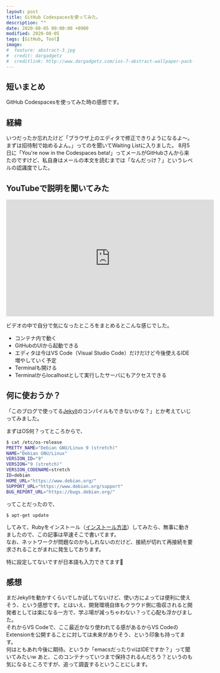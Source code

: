 ```yaml
---
layout: post
title: GitHub Codespacesを使ってみた。
description: ""
date: 2020-08-05 00:00:00 +0900
modified: 2020-08-05
tags: [GitHub, Tool]
image:
#  feature: abstract-3.jpg
#  credit: dargadgetz
#  creditlink: http://www.dargadgetz.com/ios-7-abstract-wallpaper-pack-for-iphone-5-and-ipod-touch-retina/
---
```


<div> </div>

## 短いまとめ
GitHub Codespacesを使ってみた時の感想です。

## 経緯
いつだったか忘れたけど「ブラウザ上のエディタで修正できりようになるよ〜。まずは招待制で始めるよん。」ってのを聞いてWaiting Listに入りました。
8月5日に「You're now in the Codespaces beta!」ってメールがGitHubさんから来たのですけど、私自身はメールの本文を読むまでは「なんだっけ？」というレベルの認識度でした。

## YouTubeで説明を聞いてみた

<div class="post-image-center">
<iframe width="560" height="315" src="https://www.youtube.com/embed/fQbH3meWNQ8" frameborder="0" allow="accelerometer; autoplay; encrypted-media; gyroscope; picture-in-picture" allowfullscreen></iframe>
</div>

ビデオの中で自分で気になったところをまとめるとこんな感じでした。

- コンテナ内で動く
- GitHubのUIから起動できる
- エディタは今はVS Code（Visual Studio Code）だけだけど今後使えるIDE増やしていく予定
- Terminalも開ける
- Terminalからlocalhostとして実行したサーバにもアクセスできる

## 何に使おうか？
「このブログで使ってる[Jekyll](https://jekyllrb.com/)のコンパイルもできないかな？」とか考えていじってみました。  
  
まずはOS何？ってところからで、

```bash
$ cat /etc/os-release
PRETTY_NAME="Debian GNU/Linux 9 (stretch)"
NAME="Debian GNU/Linux"
VERSION_ID="9"
VERSION="9 (stretch)"
VERSION_CODENAME=stretch
ID=debian
HOME_URL="https://www.debian.org/"
SUPPORT_URL="https://www.debian.org/support"
BUG_REPORT_URL="https://bugs.debian.org/"
```

ってことだったので、

```
$ apt-get update
```

してみて、Rubyをインストール（[インストール方法](https://qiita.com/ryoyakawai/items/63528990d1624a4a3bb0)）してみたら、無事に動きましたので、この記事は早速そこで書いてます。  
なお、ネットワークが問題なのかもしれないのだけど、接続が切れて再接続を要求されることがまれに発生しております。  
  
特に設定してないですが日本語も入力できてます🙂  

## 感想
まだJekyllを動かすくらいでしか試してないけど、使い方によっては便利に使えそう、という感想です。とはいえ、開発環境自体もクラウド側に吸収されると開発者としては楽になる一方で、学ぶ場が減っちゃわない？って心配も浮かびました。  
それからVS Codeで、ここ最近かなり使われてる感があるからVS CodeのExtensionを公開することに対しては未来がありそう、という印象も持ってます。  
何はともあれ今後に期待。というか「emacsだったりviはIDEですか？」って聞いてみたいw
あと、このコンテナっていつまで保持されるんだろう？というのも気になるところですが、追って調査するということにします。